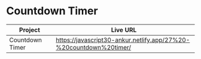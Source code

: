 # Countdown Timer

| Project         | Live URL                                                           |
| --------------- | ------------------------------------------------------------------ |
| Countdown Timer | https://javascript30-ankur.netlify.app/27%20-%20countdown%20timer/ |
